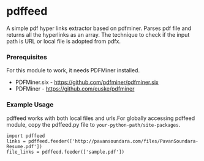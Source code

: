 # pdffeed

A simple pdf hyper links extractor based on pdfminer. Parses pdf file and returns all the hyperlinks as an array. The technique to check if the input path is URL or local file is adopted from pdfx.

### Prerequisites
For this module to work, it needs PDFMiner installed.

* PDFMiner.six - https://github.com/pdfminer/pdfminer.six
* PDFMiner - https://github.com/euske/pdfminer


### Example Usage
pdffeed works with both local files and urls.For globally accessing pdffeed module, copy the pdffeed.py file to ``your-python-path/site-packages``.
```
import pdffeed
links = pdffeed.feeder(['http://pavansoundara.com/files/PavanSoundara-Resume.pdf'])
file_links = pdffeed.feeder(['sample.pdf'])
```
